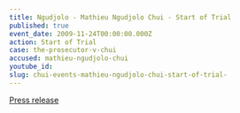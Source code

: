 ```yaml
---
title: Ngudjolo - Mathieu Ngudjolo Chui - Start of Trial
published: true
event_date: 2009-11-24T00:00:00.000Z
action: Start of Trial
case: the-prosecutor-v-chui
accused: mathieu-ngudjolo-chui
youtube_id:
slug: chui-events-mathieu-ngudjolo-chui-start-of-trial-
---
```



[Press release](https://www.icc-cpi.int/pages/item.aspx?name=PR477)